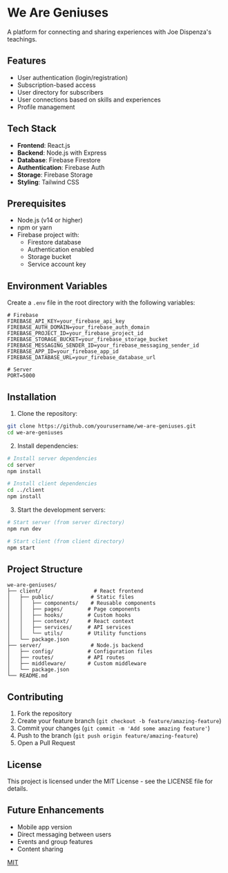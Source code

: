 # We Are Geniuses

A platform for connecting and sharing experiences with Joe Dispenza's teachings.

## Features

- User authentication (login/registration)
- Subscription-based access
- User directory for subscribers
- User connections based on skills and experiences
- Profile management

## Tech Stack

- **Frontend**: React.js
- **Backend**: Node.js with Express
- **Database**: Firebase Firestore
- **Authentication**: Firebase Auth
- **Storage**: Firebase Storage
- **Styling**: Tailwind CSS

## Prerequisites

- Node.js (v14 or higher)
- npm or yarn
- Firebase project with:
  - Firestore database
  - Authentication enabled
  - Storage bucket
  - Service account key

## Environment Variables

Create a `.env` file in the root directory with the following variables:

```env
# Firebase
FIREBASE_API_KEY=your_firebase_api_key
FIREBASE_AUTH_DOMAIN=your_firebase_auth_domain
FIREBASE_PROJECT_ID=your_firebase_project_id
FIREBASE_STORAGE_BUCKET=your_firebase_storage_bucket
FIREBASE_MESSAGING_SENDER_ID=your_firebase_messaging_sender_id
FIREBASE_APP_ID=your_firebase_app_id
FIREBASE_DATABASE_URL=your_firebase_database_url

# Server
PORT=5000
```

## Installation

1. Clone the repository:
```bash
git clone https://github.com/yourusername/we-are-geniuses.git
cd we-are-geniuses
```

2. Install dependencies:
```bash
# Install server dependencies
cd server
npm install

# Install client dependencies
cd ../client
npm install
```

3. Start the development servers:
```bash
# Start server (from server directory)
npm run dev

# Start client (from client directory)
npm start
```

## Project Structure

```
we-are-geniuses/
├── client/                 # React frontend
│   ├── public/            # Static files
│   │   ├── components/    # Reusable components
│   │   ├── pages/        # Page components
│   │   ├── hooks/        # Custom hooks
│   │   ├── context/      # React context
│   │   ├── services/     # API services
│   │   └── utils/        # Utility functions
│   └── package.json
├── server/                # Node.js backend
│   ├── config/           # Configuration files
│   ├── routes/           # API routes
│   ├── middleware/       # Custom middleware
│   └── package.json
└── README.md
```

## Contributing

1. Fork the repository
2. Create your feature branch (`git checkout -b feature/amazing-feature`)
3. Commit your changes (`git commit -m 'Add some amazing feature'`)
4. Push to the branch (`git push origin feature/amazing-feature`)
5. Open a Pull Request

## License

This project is licensed under the MIT License - see the LICENSE file for details.

## Future Enhancements

- Mobile app version
- Direct messaging between users
- Events and group features
- Content sharing

[MIT](LICENSE) 